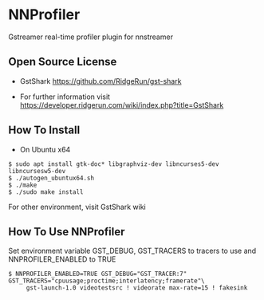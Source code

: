 # NNProfiler
Gstreamer real-time profiler plugin for nnstreamer

## Open Source License
- GstShark
https://github.com/RidgeRun/gst-shark

- For further information visit
https://developer.ridgerun.com/wiki/index.php?title=GstShark

## How To Install
- On Ubuntu x64
```console
$ sudo apt install gtk-doc* libgraphviz-dev libncurses5-dev libncursesw5-dev
$ ./autogen_ubuntux64.sh
$ ./make
$ ./sudo make install
```
For other environment, visit GstShark wiki


## How To Use NNProfiler
Set environment variable GST_DEBUG, GST_TRACERS to tracers to use and NNPROFILER_ENABLED to TRUE
```console
$ NNPROFILER_ENABLED=TRUE GST_DEBUG="GST_TRACER:7" GST_TRACERS="cpuusage;proctime;interlatency;framerate"\
     gst-launch-1.0 videotestsrc ! videorate max-rate=15 ! fakesink
```


